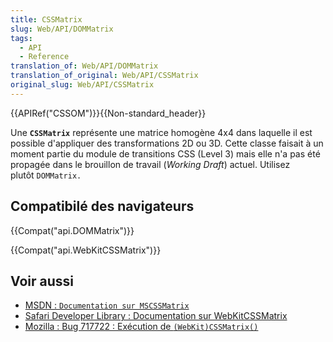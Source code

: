 ```yaml
---
title: CSSMatrix
slug: Web/API/DOMMatrix
tags:
  - API
  - Reference
translation_of: Web/API/DOMMatrix
translation_of_original: Web/API/CSSMatrix
original_slug: Web/API/CSSMatrix
---
```

{{APIRef("CSSOM")}}{{Non-standard_header}}

Une **`CSSMatrix`** représente une matrice homogène 4x4 dans laquelle il est possible d'appliquer des transformations 2D ou 3D. Cette classe faisait à un moment partie du module de transitions CSS (Level 3) mais elle n'a pas été propagée dans le brouillon de travail (_Working Draft_) actuel. Utilisez plutôt `DOMMatrix.`

## Compatibilé des navigateurs

{{Compat("api.DOMMatrix")}}

{{Compat("api.WebKitCSSMatrix")}}

## Voir aussi

- [MSDN&nbsp;: `Documentation sur MSCSSMatrix`](<https://msdn.microsoft.com/en-us/library/ie/hh772390(v=vs.85).aspx>)
- [Safari Developer Library : Documentation sur WebKitCSSMatrix](https://developer.apple.com/library/safari/documentation/AudioVideo/Reference/WebKitCSSMatrixClassReference/index.html)
- [Mozilla : Bug 717722 : Exécution de `(WebKit)CSSMatrix()`](https://bugzilla.mozilla.org/show_bug.cgi?id=717722)

